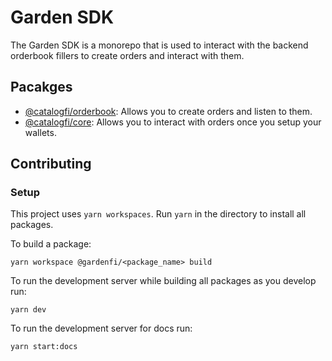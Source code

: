 # Garden SDK

The Garden SDK is a monorepo that is used to interact with the backend orderbook fillers to create orders and interact with them. 

## Pacakges
- [@catalogfi/orderbook](./packages/orderbook): Allows you to create orders and listen to them.
- [@catalogfi/core](./packages/core): Allows you to interact with orders once you setup your wallets. 

## Contributing 

### Setup

This project uses `yarn workspaces`. Run `yarn` in the directory to install all packages.

To build a package: 

`yarn workspace @gardenfi/<package_name> build`

To run the development server while building all packages as you develop run:

`yarn dev`

To run the development server for docs run: 

`yarn start:docs`